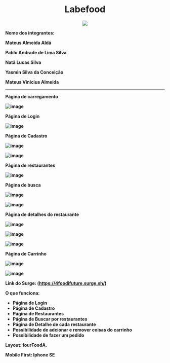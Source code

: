 <h1 align="center"> Labefood </h1>

<p align="center">
<img src="http://img.shields.io/static/v1?label=STATUS&message=%20Finalizado&color=GREEN&style=for-the-badge"/>
</p>

<strong>Nome dos integrantes:<strong>

Mateus Almeida Aldá

Pablo Andrade de Lima Silva

Natã Lucas Silva

Yasmin Silva da Conceição

Mateus Vinicius Almeida


___________________________________________________________
  Página de carregamento
  
 ![image](https://user-images.githubusercontent.com/98767110/171866554-27348253-a7a5-4923-bbea-c097c7bf6331.png)
  
  
  Página de Login
  
  ![image](https://user-images.githubusercontent.com/98767110/171866906-f180f2f2-03af-406b-8f0e-ff9a5493b270.png)
  
  
  Página de Cadastro
  
  ![image](https://user-images.githubusercontent.com/98767110/171867550-ccbfd94f-1f98-4dde-96bc-0ad6c037db93.png)
  
  ![image](https://user-images.githubusercontent.com/98767110/171868045-d6cecc7b-9a48-46b2-8b63-5d1ed1616669.png)
  
  
  Página de restaurantes
  
  ![image](https://user-images.githubusercontent.com/98767110/171868479-ea196f91-23c7-43cc-a488-f4645874cf3e.png)
  
  
  Página de busca
  
  ![image](https://user-images.githubusercontent.com/98767110/171869774-1fa3f6fc-814b-4dfd-b435-ba7e1e5744cb.png)

  ![image](https://user-images.githubusercontent.com/98767110/171869174-86981ce9-6c89-4abd-953f-f61c8fc72867.png)
  
  
  Página de detalhes do restaurante
  
  ![image](https://user-images.githubusercontent.com/98767110/171870142-c3ab756b-abfe-49a5-9894-2f2aa7ae5ef6.png)
  
  ![image](https://user-images.githubusercontent.com/98767110/171870368-50135dd6-cdc8-461a-992f-2aa017df3d5e.png)

  ![image](https://user-images.githubusercontent.com/98767110/171870608-68f960c7-ba2d-4e3d-860d-750cf0e8bc2f.png)

  
  Página de Carrinho
  
  ![image](https://user-images.githubusercontent.com/98767110/171870858-5928a625-5b22-4f93-bd52-677cf0bc45db.png)

  ![image](https://user-images.githubusercontent.com/98767110/171871490-8563d73a-ab14-43ee-b085-4b186ba16ae1.png)







  
Link do Surge: (https://4foodifuture.surge.sh/)

O que funciona:

 - Página de Login
 - Página de Cadastro
 - Página de Restaurantes
 - Página de Buscar por restaurantes
 - Página de Detalhe de cada restaurante
 - Possibilidade de adcionar e remover coisas do carrinho
 - Possibilidade de fazer um pedido 


Layout: fourFoodA.

Mobile First: Iphone SE


